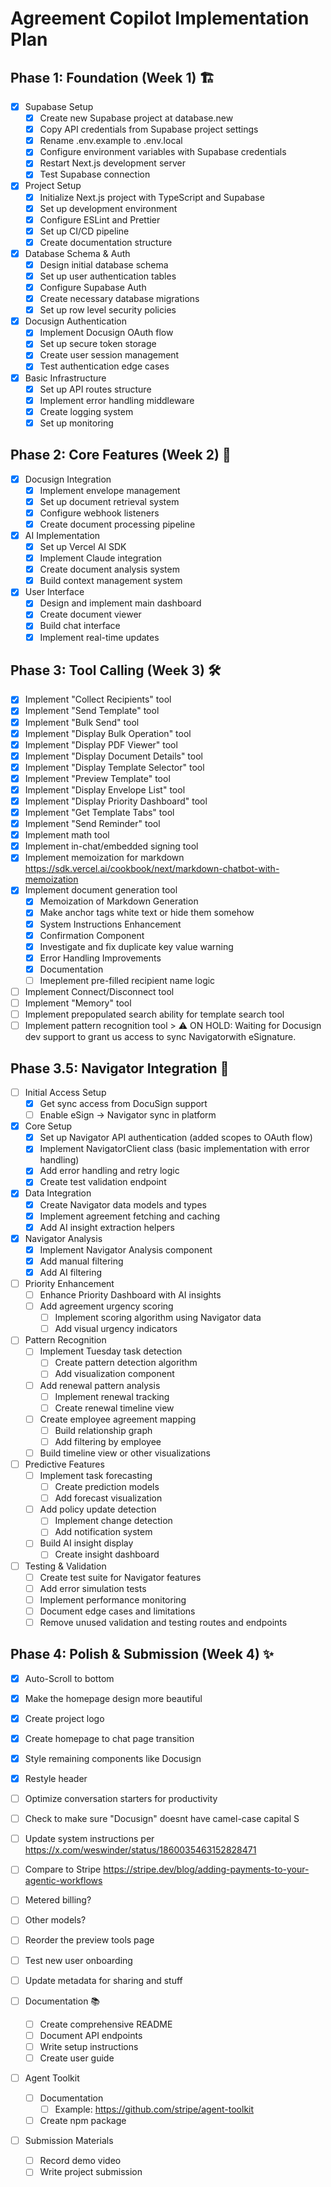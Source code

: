 # Agreement Copilot Implementation Plan

## Phase 1: Foundation (Week 1) 🏗️
- [x] Supabase Setup
  - [x] Create new Supabase project at database.new
  - [x] Copy API credentials from Supabase project settings
  - [x] Rename .env.example to .env.local
  - [x] Configure environment variables with Supabase credentials
  - [x] Restart Next.js development server
  - [x] Test Supabase connection

- [x] Project Setup
  - [x] Initialize Next.js project with TypeScript and Supabase
  - [x] Set up development environment
  - [x] Configure ESLint and Prettier
  - [x] Set up CI/CD pipeline
  - [x] Create documentation structure

- [x] Database Schema & Auth
  - [x] Design initial database schema
  - [x] Set up user authentication tables
  - [x] Configure Supabase Auth
  - [x] Create necessary database migrations
  - [x] Set up row level security policies

- [x] Docusign Authentication
  - [x] Implement Docusign OAuth flow
  - [x] Set up secure token storage
  - [x] Create user session management
  - [x] Test authentication edge cases

- [x] Basic Infrastructure
  - [x] Set up API routes structure
  - [x] Implement error handling middleware
  - [x] Create logging system
  - [x] Set up monitoring

## Phase 2: Core Features (Week 2) 🚀
- [x] Docusign Integration
  - [x] Implement envelope management
  - [x] Set up document retrieval system
  - [x] Configure webhook listeners
  - [x] Create document processing pipeline

- [x] AI Implementation
  - [x] Set up Vercel AI SDK
  - [x] Implement Claude integration
  - [x] Create document analysis system
  - [x] Build context management system

- [x] User Interface
  - [x] Design and implement main dashboard
  - [x] Create document viewer
  - [x] Build chat interface
  - [x] Implement real-time updates

## Phase 3: Tool Calling (Week 3) 🛠️
- [x] Implement "Collect Recipients" tool
- [x] Implement "Send Template" tool
- [x] Implement "Bulk Send" tool
- [x] Implement "Display Bulk Operation" tool
- [x] Implement "Display PDF Viewer" tool
- [x] Implement "Display Document Details" tool
- [x] Implement "Display Template Selector" tool
- [x] Implement "Preview Template" tool
- [x] Implement "Display Envelope List" tool
- [x] Implement "Display Priority Dashboard" tool
- [x] Implement "Get Template Tabs" tool
- [x] Implement "Send Reminder" tool
- [x] Implement math tool
- [x] Implement in-chat/embedded signing tool
- [x] Implement memoization for markdown https://sdk.vercel.ai/cookbook/next/markdown-chatbot-with-memoization
- [x] Implement document generation tool
  - [x] Memoization of Markdown Generation
  - [x] Make anchor tags white text or hide them somehow
  - [x] System Instructions Enhancement
  - [x] Confirmation Component
  - [x] Investigate and fix duplicate key value warning
  - [x] Error Handling Improvements
  - [x] Documentation
  - [ ] Imeplement pre-filled recipient name logic
- [ ] Implement Connect/Disconnect tool
- [ ] Implement "Memory" tool
- [ ] Implement prepopulated search ability for template search tool
- [ ] Implement pattern recognition tool
      > ⚠️ ON HOLD: Waiting for Docusign dev support to grant us access to sync Navigatorwith eSignature.

## Phase 3.5: Navigator Integration 🧭

- [ ] Initial Access Setup
  - [x] Get sync access from DocuSign support
  - [ ] Enable eSign -> Navigator sync in platform
- [x] Core Setup
  - [x] Set up Navigator API authentication (added scopes to OAuth flow)
  - [x] Implement NavigatorClient class (basic implementation with error handling)
  - [x] Add error handling and retry logic
  - [x] Create test validation endpoint

- [x] Data Integration
  - [x] Create Navigator data models and types
  - [x] Implement agreement fetching and caching
  - [x] Add AI insight extraction helpers

- [x] Navigator Analysis
  - [x] Implement Navigator Analysis component
  - [x] Add manual filtering
  - [x] Add AI filtering

- [ ] Priority Enhancement
  - [ ] Enhance Priority Dashboard with AI insights
  - [ ] Add agreement urgency scoring
    - [ ] Implement scoring algorithm using Navigator data
    - [ ] Add visual urgency indicators

- [ ] Pattern Recognition
  - [ ] Implement Tuesday task detection
    - [ ] Create pattern detection algorithm
    - [ ] Add visualization component
  - [ ] Add renewal pattern analysis
    - [ ] Implement renewal tracking
    - [ ] Create renewal timeline view
  - [ ] Create employee agreement mapping
    - [ ] Build relationship graph
    - [ ] Add filtering by employee
  - [ ] Build timeline view or other visualizations

- [ ] Predictive Features
  - [ ] Implement task forecasting
    - [ ] Create prediction models
    - [ ] Add forecast visualization
  - [ ] Add policy update detection
    - [ ] Implement change detection
    - [ ] Add notification system
  - [ ] Build AI insight display
    - [ ] Create insight dashboard

- [ ] Testing & Validation
  - [ ] Create test suite for Navigator features
  - [ ] Add error simulation tests
  - [ ] Implement performance monitoring
  - [ ] Document edge cases and limitations
  - [ ] Remove unused validation and testing routes and endpoints

## Phase 4: Polish & Submission (Week 4) ✨
- [x] Auto-Scroll to bottom
- [x] Make the homepage design more beautiful
- [x] Create project logo
- [x] Create homepage to chat page transition
- [x] Style remaining components like Docusign
- [x] Restyle header
- [ ] Optimize conversation starters for productivity
- [ ] Check to make sure "Docusign" doesnt have camel-case capital S
- [ ] Update system instructions per https://x.com/weswinder/status/1860035463152828471
- [ ] Compare to Stripe https://stripe.dev/blog/adding-payments-to-your-agentic-workflows
- [ ] Metered billing?
- [ ] Other models?
- [ ] Reorder the preview tools page
- [ ] Test new user onboarding
- [ ] Update metadata for sharing and stuff

- [ ] Documentation 📚
  - [ ] Create comprehensive README
  - [ ] Document API endpoints
  - [ ] Write setup instructions
  - [ ] Create user guide

- [ ] Agent Toolkit 
  - [ ] Documentation
    - [ ] Example: https://github.com/stripe/agent-toolkit
  - [ ] Create npm package

- [ ] Submission Materials
  - [ ] Record demo video
  - [ ] Write project submission
